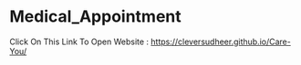 # Medical_Appointment
Click On This Link To Open Website : https://cleversudheer.github.io/Care-You/
